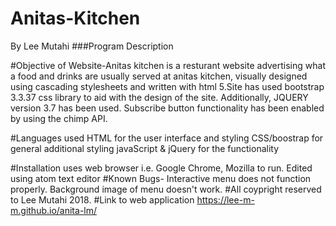 # Anitas-Kitchen
By Lee Mutahi
###Program Description

#Objective of Website-Anitas kitchen is a resturant website advertising what a food and drinks are usually served at anitas kitchen, visually designed using cascading stylesheets and written with html 5.Site has used bootstrap 3.3.37 css library to aid with the design of the site. Additionally, JQUERY version 3.7 has been used. Subscribe button functionality has been enabled by using the chimp API.

#Languages used HTML for the user interface and styling CSS/boostrap for general additional styling javaScript & jQuery for the functionality

#Installation uses web browser i.e. Google Chrome, Mozilla to run. Edited using atom text editor
#Known Bugs- Interactive menu does not function properly. Background image of menu doesn't work.
#All coypright reserved to Lee Mutahi 2018.
#Link to web application  https://lee-m-m.github.io/anita-lm/
